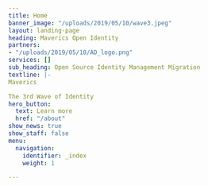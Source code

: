 ```yaml
---
title: Home
banner_image: "/uploads/2019/05/10/wave3.jpeg"
layout: landing-page
heading: Maverics Open Identity
partners:
- "/uploads/2019/05/10/AD_logo.png"
services: []
sub_heading: Open Source Identity Management Migration
textline: |-
Maverics

The 3rd Wave of Identity
hero_button:
  text: Learn more
  href: "/about"
show_news: true
show_staff: false
menu:
  navigation:
    identifier: _index
    weight: 1

---
```


